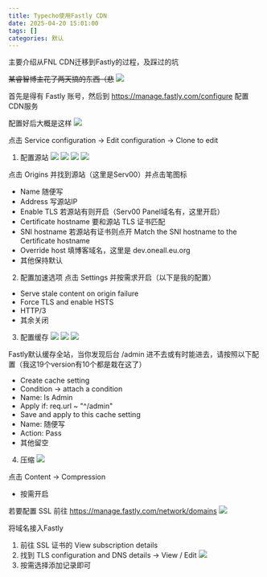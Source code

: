 ```yaml
---
title: Typecho使用Fastly CDN
date: 2025-04-20 15:01:00
tags: []
categories: 默认
---
```


主要介绍从FNL CDN迁移到Fastly的过程，及踩过的坑

~~某睿智博主花了两天搞的东西（悲~~
![](https://s.rmimg.com/2025-04-20/1745147772-901837-2025-04-20-191339.png)

首先是得有 Fastly 账号，然后到 https://manage.fastly.com/configure 配置CDN服务

配置好后大概是这样
![](https://s.rmimg.com/2025-04-20/1745147889-471716-2025-04-20-191804.png)

点击 Service configuration -> Edit configuration -> Clone to edit

1. 配置源站
   ![](https://s.rmimg.com/2025-04-20/1745148062-585026-2025-04-20-192059.png)
   ![](https://s.rmimg.com/2025-04-20/1745152648-633351-2025-04-20-203722.png)
   ![](https://s.rmimg.com/2025-04-20/1745152742-341826-2025-04-20-203857.png)
   ![](https://s.rmimg.com/2025-04-20/1745152760-792035-2025-04-20-203916.png)

点击 Origins 并找到源站（这里是Serv00）并点击笔图标

- Name 随便写
- Address 写源站IP
- Enable TLS 若源站有则开启（Serv00 Panel域名有，这里开启）
- Certificate hostname 要和源站 TLS 证书匹配
- SNI hostname 若源站有证书则点开 Match the SNI hostname to the Certificate hostname
- Override host 填博客域名，这里是 dev.oneall.eu.org
- 其他保持默认

2. 配置加速选项
   点击 Settings 并按需求开启（以下是我的配置）

- Serve stale content on origin failure
- Force TLS and enable HSTS
- HTTP/3
- 其余关闭

3. 配置缓存
   ![](https://s.rmimg.com/2025-04-20/1745153319-701066-2025-04-20-204833.png)
   ![](https://s.rmimg.com/2025-04-20/1745153361-225122-2025-04-20-204917.png)
   ![](https://s.rmimg.com/2025-04-20/1745153385-783210-2025-04-20-204942.png)

Fastly默认缓存全站，当你发现后台 /admin 进不去或有时能进去，请按照以下配置（我这19个version有10个都是栽在这了）

- Create cache setting
- Condition -> attach a condition
- Name: Is Admin
- Apply if: req.url ~ "^/admin"
- Save and apply to this cache setting
- Name: 随便写
- Action: Pass
- 其他留空

4. 压缩
   ![](https://s.rmimg.com/2025-04-20/1745153516-709386-2025-04-20-205152.png)

点击 Content -> Compression

- 按需开启

若要配置 SSL 前往 https://manage.fastly.com/network/domains
![](https://s.rmimg.com/2025-04-20/1745153784-264081-2025-04-20-205619.png)

将域名接入Fastly

1. 前往 SSL 证书的 View subscription details
2. 找到 TLS configuration and DNS details -> View / Edit
   ![](https://s.rmimg.com/2025-04-20/1745153906-304170-2025-04-20-205821.png)
3. 按需选择添加记录即可
